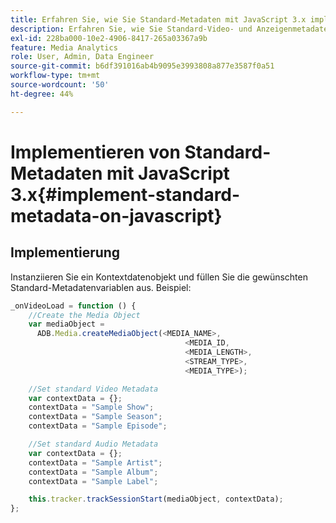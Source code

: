 ```yaml
---
title: Erfahren Sie, wie Sie Standard-Metadaten mit JavaScript 3.x implementieren
description: Erfahren Sie, wie Sie Standard-Video- und Anzeigenmetadaten festlegen, die mit Tracking-Aufrufen in Browser-Apps (JS 3.x) gesendet werden.
exl-id: 228ba000-10e2-4906-8417-265a03367a9b
feature: Media Analytics
role: User, Admin, Data Engineer
source-git-commit: b6df391016ab4b9095e3993808a877e3587f0a51
workflow-type: tm+mt
source-wordcount: '50'
ht-degree: 44%

---
```


# Implementieren von Standard-Metadaten mit JavaScript 3.x{#implement-standard-metadata-on-javascript}

## Implementierung

Instanziieren Sie ein Kontextdatenobjekt und füllen Sie die gewünschten Standard-Metadatenvariablen aus. Beispiel:

```js
_onVideoLoad = function () {
    //Create the Media Object
    var mediaObject =
      ADB.Media.createMediaObject(<MEDIA_NAME>,
                                       <MEDIA_ID,
                                       <MEDIA_LENGTH>,
                                       <STREAM_TYPE>,
                                       <MEDIA_TYPE>);

    //Set standard Video Metadata
    var contextData = {};
    contextData = "Sample Show";
    contextData = "Sample Season";
    contextData = "Sample Episode";

    //Set standard Audio Metadata
    var contextData = {};
    contextData = "Sample Artist";
    contextData = "Sample Album";
    contextData = "Sample Label";

    this.tracker.trackSessionStart(mediaObject, contextData);
};
```
